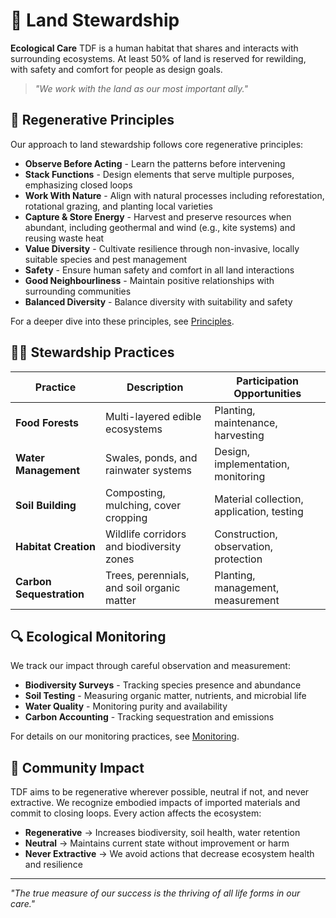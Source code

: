 # 🌳 Land Stewardship

**Ecological Care** TDF is a human habitat that shares and interacts with surrounding ecosystems. At least 50% of land is reserved for rewilding, with safety and comfort for people as design goals.

> *"We work with the land as our most important ally."*

## 🌱 Regenerative Principles

Our approach to land stewardship follows core regenerative principles:

- **Observe Before Acting** - Learn the patterns before intervening
- **Stack Functions** - Design elements that serve multiple purposes, emphasizing closed loops
- **Work With Nature** - Align with natural processes including reforestation, rotational grazing, and planting local varieties
- **Capture & Store Energy** - Harvest and preserve resources when abundant, including geothermal and wind (e.g., kite systems) and reusing waste heat
- **Value Diversity** - Cultivate resilience through non-invasive, locally suitable species and pest management
- **Safety** - Ensure human safety and comfort in all land interactions
- **Good Neighbourliness** - Maintain positive relationships with surrounding communities
- **Balanced Diversity** - Balance diversity with suitability and safety

For a deeper dive into these principles, see [Principles](principles.md).

## 🧙‍♂️ Stewardship Practices

| Practice | Description | Participation Opportunities |
|----------|-------------|-------------------|
| **Food Forests** | Multi-layered edible ecosystems | Planting, maintenance, harvesting |
| **Water Management** | Swales, ponds, and rainwater systems | Design, implementation, monitoring |
| **Soil Building** | Composting, mulching, cover cropping | Material collection, application, testing |
| **Habitat Creation** | Wildlife corridors and biodiversity zones | Construction, observation, protection |
| **Carbon Sequestration** | Trees, perennials, and soil organic matter | Planting, management, measurement |

## 🔍 Ecological Monitoring

We track our impact through careful observation and measurement:

- **Biodiversity Surveys** - Tracking species presence and abundance
- **Soil Testing** - Measuring organic matter, nutrients, and microbial life
- **Water Quality** - Monitoring purity and availability
- **Carbon Accounting** - Tracking sequestration and emissions

For details on our monitoring practices, see [Monitoring](monitoring.md).

## 🌿 Community Impact

TDF aims to be regenerative wherever possible, neutral if not, and never extractive. We recognize embodied impacts of imported materials and commit to closing loops. Every action affects the ecosystem:

- **Regenerative** → Increases biodiversity, soil health, water retention
- **Neutral** → Maintains current state without improvement or harm
- **Never Extractive** → We avoid actions that decrease ecosystem health and resilience

---

*"The true measure of our success is the thriving of all life forms in our care."*
